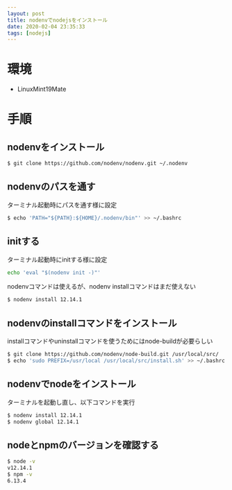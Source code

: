 ```yaml
---
layout: post
title: nodenvでnodejsをインストール
date: 2020-02-04 23:35:33
tags: [nodejs]
---
```


# 環境

- LinuxMint19Mate

# 手順

## nodenvをインストール

```bash
$ git clone https://github.com/nodenv/nodenv.git ~/.nodenv
```

## nodenvのパスを通す

ターミナル起動時にパスを通す様に設定

```bash
$ echo 'PATH="${PATH}:${HOME}/.nodenv/bin"' >> ~/.bashrc
```

## initする

ターミナル起動時にinitする様に設定

```bash
echo 'eval "$(nodenv init -)"'
```

nodenvコマンドは使えるが、nodenv installコマンドはまだ使えない

```bash
$ nodenv install 12.14.1
```

## nodenvのinstallコマンドをインストール

installコマンドやuninstallコマンドを使うためにはnode-buildが必要らしい

```bash
$ git clone https://github.com/nodenv/node-build.git /usr/local/src/
$ echo 'sudo PREFIX=/usr/local /usr/local/src/install.sh' >> ~/.bashrc
```

## nodenvでnodeをインストール

ターミナルを起動し直し、以下コマンドを実行

```bash
$ nodenv install 12.14.1
$ nodenv global 12.14.1
```

## nodeとnpmのバージョンを確認する

```bash
$ node -v
v12.14.1
$ npm -v
6.13.4
```
